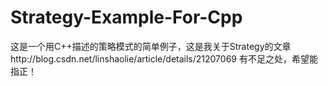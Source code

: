 Strategy-Example-For-Cpp
========================

这是一个用C++描述的策略模式的简单例子，这是我关于Strategy的文章http://blog.csdn.net/linshaolie/article/details/21207069 有不足之处，希望能指正！
